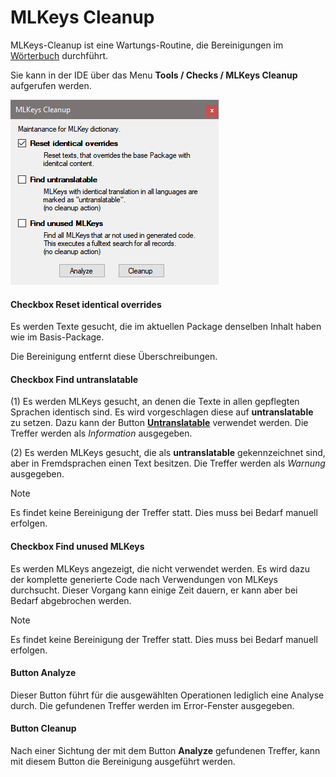 # MLKeys Cleanup

MLKeys-Cleanup ist eine Wartungs-Routine, die Bereinigungen im [Wörterbuch](woerterbuch.md) durchführt.

Sie kann in der IDE über das Menu **Tools / Checks / MLKeys Cleanup** aufgerufen werden.

![MLKey Cleanup](media/mlkey-cleanup.png)

#### Checkbox **Reset identical overrides**

Es werden Texte gesucht, die im aktuellen Package denselben Inhalt haben wie im Basis-Package.

Die Bereinigung entfernt diese Überschreibungen.

#### Checkbox **Find untranslatable**

(1) Es werden MLKeys gesucht, an denen die Texte in allen gepflegten Sprachen identisch sind. Es wird vorgeschlagen diese auf **untranslatable** zu setzen. Dazu kann der Button [**Untranslatable**](woerterbuch.md#button-untranslatable) verwendet werden. Die Treffer werden als *Information* ausgegeben.

(2) Es werden MLKeys gesucht, die als **untranslatable** gekennzeichnet sind, aber in Fremdsprachen einen Text besitzen. Die Treffer werden als *Warnung* ausgegeben.

> [!NOTE]
> Es findet keine Bereinigung der Treffer statt. Dies muss bei Bedarf manuell erfolgen.

#### Checkbox **Find unused MLKeys**

Es werden MLKeys angezeigt, die nicht verwendet werden. Es wird dazu der komplette generierte Code nach Verwendungen von MLKeys durchsucht. Dieser Vorgang kann einige Zeit dauern, er kann aber bei Bedarf abgebrochen werden.

> [!NOTE]
> Es findet keine Bereinigung der Treffer statt. Dies muss bei Bedarf manuell erfolgen.

#### Button **Analyze**

Dieser Button führt für die ausgewählten Operationen lediglich eine Analyse durch. Die gefundenen Treffer werden im Error-Fenster ausgegeben.

#### Button **Cleanup**

Nach einer Sichtung der mit dem Button **Analyze** gefundenen Treffer, kann mit diesem Button die Bereinigung ausgeführt werden.
